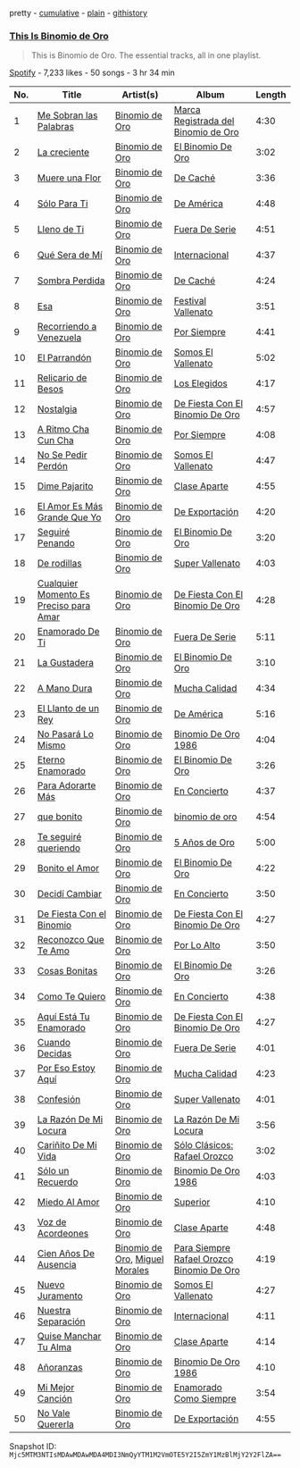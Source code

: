 pretty - [cumulative](/playlists/cumulative/37i9dQZF1DZ06evO3Ldspl.md) - [plain](/playlists/plain/37i9dQZF1DZ06evO3Ldspl) - [githistory](https://github.githistory.xyz/mackorone/spotify-playlist-archive/blob/main/playlists/plain/37i9dQZF1DZ06evO3Ldspl)

### [This Is Binomio de Oro](https://open.spotify.com/playlist/37i9dQZF1DZ06evO3Ldspl)

> This is Binomio de Oro\. The essential tracks, all in one playlist.

[Spotify](https://open.spotify.com/user/spotify) - 7,233 likes - 50 songs - 3 hr 34 min

| No. | Title | Artist(s) | Album | Length |
|---|---|---|---|---|
| 1 | [Me Sobran las Palabras](https://open.spotify.com/track/0zIERn4aP7d0eVBIhwyPwW) | [Binomio de Oro](https://open.spotify.com/artist/6n21XaDAuqpceTXBiypR9W) | [Marca Registrada del Binomio de Oro](https://open.spotify.com/album/7aDqowxLLL5VH6M9R9zEHa) | 4:30 |
| 2 | [La creciente](https://open.spotify.com/track/3r7LYQ2EhCw0CwaF5SeF9M) | [Binomio de Oro](https://open.spotify.com/artist/6n21XaDAuqpceTXBiypR9W) | [El Binomio De Oro](https://open.spotify.com/album/2rJWmvIzl9Bh87tU0V3Xhh) | 3:02 |
| 3 | [Muere una Flor](https://open.spotify.com/track/0jnKOvTW1XTC6Na2VPJyXL) | [Binomio de Oro](https://open.spotify.com/artist/6n21XaDAuqpceTXBiypR9W) | [De Caché](https://open.spotify.com/album/3GX1tHN5YaqV4xxqTdKzXs) | 3:36 |
| 4 | [Sólo Para Ti](https://open.spotify.com/track/1kkIlrp0Z69s5KlnR4ckoe) | [Binomio de Oro](https://open.spotify.com/artist/6n21XaDAuqpceTXBiypR9W) | [De América](https://open.spotify.com/album/3bVIsgDLKfaiDTT9KHhjK7) | 4:48 |
| 5 | [Lleno de Ti](https://open.spotify.com/track/54RRxofsf2U5V5arPqlnv5) | [Binomio de Oro](https://open.spotify.com/artist/6n21XaDAuqpceTXBiypR9W) | [Fuera De Serie](https://open.spotify.com/album/0N01F6ZxWcM1YAdCoPpTZ8) | 4:51 |
| 6 | [Qué Sera de Mí](https://open.spotify.com/track/2YO7dZYb0jsf93BH2GtlNY) | [Binomio de Oro](https://open.spotify.com/artist/6n21XaDAuqpceTXBiypR9W) | [Internacional](https://open.spotify.com/album/7eAMaa3wNUuI2NBVeeaRB0) | 4:37 |
| 7 | [Sombra Perdida](https://open.spotify.com/track/1iLUNt0JQR8FOohEGHE22z) | [Binomio de Oro](https://open.spotify.com/artist/6n21XaDAuqpceTXBiypR9W) | [De Caché](https://open.spotify.com/album/3GX1tHN5YaqV4xxqTdKzXs) | 4:24 |
| 8 | [Esa](https://open.spotify.com/track/5BHKpCV5UiIPTAp7JCrsX5) | [Binomio de Oro](https://open.spotify.com/artist/6n21XaDAuqpceTXBiypR9W) | [Festival Vallenato](https://open.spotify.com/album/4kQudN5Gj821X5ejgda6Pi) | 3:51 |
| 9 | [Recorriendo a Venezuela](https://open.spotify.com/track/1GWFbLT7z2Cr9tbxjpH3Vm) | [Binomio de Oro](https://open.spotify.com/artist/6n21XaDAuqpceTXBiypR9W) | [Por Siempre](https://open.spotify.com/album/4gqisRMcza9F6WHiN2jtff) | 4:41 |
| 10 | [El Parrandón](https://open.spotify.com/track/4nuwqjZtTdml3gAVEIFPUp) | [Binomio de Oro](https://open.spotify.com/artist/6n21XaDAuqpceTXBiypR9W) | [Somos El Vallenato](https://open.spotify.com/album/3ZFGRFlSAdYUPmTHXJTUfr) | 5:02 |
| 11 | [Relicario de Besos](https://open.spotify.com/track/16KEt1cp8tN0Et7BqPd4Vb) | [Binomio de Oro](https://open.spotify.com/artist/6n21XaDAuqpceTXBiypR9W) | [Los Elegidos](https://open.spotify.com/album/4HDMMTKwuOko0HVcXK5gne) | 4:17 |
| 12 | [Nostalgia](https://open.spotify.com/track/35oUEXOfzoNUFtKDdHdQxl) | [Binomio de Oro](https://open.spotify.com/artist/6n21XaDAuqpceTXBiypR9W) | [De Fiesta Con El Binomio De Oro](https://open.spotify.com/album/76WWdL5GKIAP7OiSCCOeOy) | 4:57 |
| 13 | [A Ritmo Cha Cun Cha](https://open.spotify.com/track/3k4G0p5ERmsX7kF0SyJ7fy) | [Binomio de Oro](https://open.spotify.com/artist/6n21XaDAuqpceTXBiypR9W) | [Por Siempre](https://open.spotify.com/album/4gqisRMcza9F6WHiN2jtff) | 4:08 |
| 14 | [No Se Pedir Perdón](https://open.spotify.com/track/2SBtTElyn8VqS31GhD4dnF) | [Binomio de Oro](https://open.spotify.com/artist/6n21XaDAuqpceTXBiypR9W) | [Somos El Vallenato](https://open.spotify.com/album/3ZFGRFlSAdYUPmTHXJTUfr) | 4:47 |
| 15 | [Dime Pajarito](https://open.spotify.com/track/5P13I9rbPcLOkEJSvCLDCA) | [Binomio de Oro](https://open.spotify.com/artist/6n21XaDAuqpceTXBiypR9W) | [Clase Aparte](https://open.spotify.com/album/3lVJ0Kg2WmwxVFJ3ti9CHK) | 4:55 |
| 16 | [El Amor Es Más Grande Que Yo](https://open.spotify.com/track/65b7BwU67oXr2I10I9LzZM) | [Binomio de Oro](https://open.spotify.com/artist/6n21XaDAuqpceTXBiypR9W) | [De Exportación](https://open.spotify.com/album/3CHxVT00FhsFpNPh7iQvdp) | 4:20 |
| 17 | [Seguiré Penando](https://open.spotify.com/track/2ktHd52hiL6M6eehVL0DvM) | [Binomio de Oro](https://open.spotify.com/artist/6n21XaDAuqpceTXBiypR9W) | [El Binomio De Oro](https://open.spotify.com/album/2rJWmvIzl9Bh87tU0V3Xhh) | 3:20 |
| 18 | [De rodillas](https://open.spotify.com/track/563E4RotzfzACM1Fo98nfc) | [Binomio de Oro](https://open.spotify.com/artist/6n21XaDAuqpceTXBiypR9W) | [Super Vallenato](https://open.spotify.com/album/2bHLevxqV0xTrGXzxRYMOk) | 4:03 |
| 19 | [Cualquier Momento Es Preciso para Amar](https://open.spotify.com/track/3A5hz5Nnm7juB0yrq84IoG) | [Binomio de Oro](https://open.spotify.com/artist/6n21XaDAuqpceTXBiypR9W) | [De Fiesta Con El Binomio De Oro](https://open.spotify.com/album/76WWdL5GKIAP7OiSCCOeOy) | 4:28 |
| 20 | [Enamorado De Ti](https://open.spotify.com/track/5j5Lb1HzrpUkYacIpQFff7) | [Binomio de Oro](https://open.spotify.com/artist/6n21XaDAuqpceTXBiypR9W) | [Fuera De Serie](https://open.spotify.com/album/0N01F6ZxWcM1YAdCoPpTZ8) | 5:11 |
| 21 | [La Gustadera](https://open.spotify.com/track/5AaFsIGgYNGyklOMnHNJ1l) | [Binomio de Oro](https://open.spotify.com/artist/6n21XaDAuqpceTXBiypR9W) | [El Binomio De Oro](https://open.spotify.com/album/2rJWmvIzl9Bh87tU0V3Xhh) | 3:10 |
| 22 | [A Mano Dura](https://open.spotify.com/track/0NLKxo7am9HmdtjrndiKJL) | [Binomio de Oro](https://open.spotify.com/artist/6n21XaDAuqpceTXBiypR9W) | [Mucha Calidad](https://open.spotify.com/album/2uW4TXsdJu4EmTVGaql57E) | 4:34 |
| 23 | [El Llanto de un Rey](https://open.spotify.com/track/1UO7KVq6QhNG5SxfwaLmyg) | [Binomio de Oro](https://open.spotify.com/artist/6n21XaDAuqpceTXBiypR9W) | [De América](https://open.spotify.com/album/3bVIsgDLKfaiDTT9KHhjK7) | 5:16 |
| 24 | [No Pasará Lo Mismo](https://open.spotify.com/track/3uhP3dgMShzyoZadWtK2QZ) | [Binomio de Oro](https://open.spotify.com/artist/6n21XaDAuqpceTXBiypR9W) | [Binomio De Oro 1986](https://open.spotify.com/album/356uekEIUBT3sL3Xtu5dL5) | 4:04 |
| 25 | [Eterno Enamorado](https://open.spotify.com/track/21Sh1SFlSoMqE4evvJOnQl) | [Binomio de Oro](https://open.spotify.com/artist/6n21XaDAuqpceTXBiypR9W) | [El Binomio De Oro](https://open.spotify.com/album/2rJWmvIzl9Bh87tU0V3Xhh) | 3:26 |
| 26 | [Para Adorarte Más](https://open.spotify.com/track/6XRorzybNPsFdIpA16F4Zo) | [Binomio de Oro](https://open.spotify.com/artist/6n21XaDAuqpceTXBiypR9W) | [En Concierto](https://open.spotify.com/album/4jT7Io5pCCnvpKfaXEB7hU) | 4:37 |
| 27 | [que bonito](https://open.spotify.com/track/1u9DL4eScCcHcW77QjfWIv) | [Binomio de Oro](https://open.spotify.com/artist/6n21XaDAuqpceTXBiypR9W) | [binomio de oro](https://open.spotify.com/album/6WXG4L9q2al6vPSJxc2VF8) | 4:54 |
| 28 | [Te seguiré queriendo](https://open.spotify.com/track/2gKbEyLGCz7s5rTLEIE1UM) | [Binomio de Oro](https://open.spotify.com/artist/6n21XaDAuqpceTXBiypR9W) | [5 Años de Oro](https://open.spotify.com/album/33ra8x4umh40bQgZGQiu5d) | 5:00 |
| 29 | [Bonito el Amor](https://open.spotify.com/track/645SskqLGx37W032CtCu2b) | [Binomio de Oro](https://open.spotify.com/artist/6n21XaDAuqpceTXBiypR9W) | [El Binomio De Oro](https://open.spotify.com/album/2rJWmvIzl9Bh87tU0V3Xhh) | 4:22 |
| 30 | [Decidí Cambiar](https://open.spotify.com/track/0CbIG518lOhdBN79aOEGuP) | [Binomio de Oro](https://open.spotify.com/artist/6n21XaDAuqpceTXBiypR9W) | [En Concierto](https://open.spotify.com/album/4jT7Io5pCCnvpKfaXEB7hU) | 3:50 |
| 31 | [De Fiesta Con el Binomio](https://open.spotify.com/track/5sKfFzvCfpMJMnZzVMGw6l) | [Binomio de Oro](https://open.spotify.com/artist/6n21XaDAuqpceTXBiypR9W) | [De Fiesta Con El Binomio De Oro](https://open.spotify.com/album/76WWdL5GKIAP7OiSCCOeOy) | 4:27 |
| 32 | [Reconozco Que Te Amo](https://open.spotify.com/track/18L8oObH3RBE0SDyRMBuUM) | [Binomio de Oro](https://open.spotify.com/artist/6n21XaDAuqpceTXBiypR9W) | [Por Lo Alto](https://open.spotify.com/album/0Cf0Q1ZyT4jiamI2P58nIs) | 3:50 |
| 33 | [Cosas Bonitas](https://open.spotify.com/track/4sIzlHSxRBgRleJV97YZIu) | [Binomio de Oro](https://open.spotify.com/artist/6n21XaDAuqpceTXBiypR9W) | [El Binomio De Oro](https://open.spotify.com/album/2rJWmvIzl9Bh87tU0V3Xhh) | 3:26 |
| 34 | [Como Te Quiero](https://open.spotify.com/track/1P5kF1wReUPrrtUYLKB4Nl) | [Binomio de Oro](https://open.spotify.com/artist/6n21XaDAuqpceTXBiypR9W) | [En Concierto](https://open.spotify.com/album/4jT7Io5pCCnvpKfaXEB7hU) | 4:38 |
| 35 | [Aquí Está Tu Enamorado](https://open.spotify.com/track/6JuInQ090qaSJaoDYbjqPA) | [Binomio de Oro](https://open.spotify.com/artist/6n21XaDAuqpceTXBiypR9W) | [De Fiesta Con El Binomio De Oro](https://open.spotify.com/album/76WWdL5GKIAP7OiSCCOeOy) | 4:27 |
| 36 | [Cuando Decidas](https://open.spotify.com/track/5gIFDhejEETBeSWcjaZkDD) | [Binomio de Oro](https://open.spotify.com/artist/6n21XaDAuqpceTXBiypR9W) | [Fuera De Serie](https://open.spotify.com/album/0N01F6ZxWcM1YAdCoPpTZ8) | 4:01 |
| 37 | [Por Eso Estoy Aquí](https://open.spotify.com/track/5bDbJzJvVPkDU0TWejXr58) | [Binomio de Oro](https://open.spotify.com/artist/6n21XaDAuqpceTXBiypR9W) | [Mucha Calidad](https://open.spotify.com/album/2uW4TXsdJu4EmTVGaql57E) | 4:23 |
| 38 | [Confesión](https://open.spotify.com/track/6FmQRov2V7oU3c7nM6BeMt) | [Binomio de Oro](https://open.spotify.com/artist/6n21XaDAuqpceTXBiypR9W) | [Super Vallenato](https://open.spotify.com/album/2bHLevxqV0xTrGXzxRYMOk) | 4:01 |
| 39 | [La Razón De Mi Locura](https://open.spotify.com/track/4XMVNHon9FJPFsIytwPx77) | [Binomio de Oro](https://open.spotify.com/artist/6n21XaDAuqpceTXBiypR9W) | [La Razón De Mi Locura](https://open.spotify.com/album/7HYQ2xWVTemPTe5NWBXGuk) | 3:56 |
| 40 | [Cariñito De Mi Vida](https://open.spotify.com/track/6ALpRyo03tncnro0qElbLy) | [Binomio de Oro](https://open.spotify.com/artist/6n21XaDAuqpceTXBiypR9W) | [Sólo Clásicos: Rafael Orozco](https://open.spotify.com/album/6UsTetmSj6XUraFvepURzu) | 3:02 |
| 41 | [Sólo un Recuerdo](https://open.spotify.com/track/6zeAz63YKD3IM5UG4KqlGm) | [Binomio de Oro](https://open.spotify.com/artist/6n21XaDAuqpceTXBiypR9W) | [Binomio De Oro 1986](https://open.spotify.com/album/356uekEIUBT3sL3Xtu5dL5) | 4:03 |
| 42 | [Miedo Al Amor](https://open.spotify.com/track/0XgnPjPP5ADbTqQzy7Gtad) | [Binomio de Oro](https://open.spotify.com/artist/6n21XaDAuqpceTXBiypR9W) | [Superior](https://open.spotify.com/album/71e1jF8EwEx5bUBRHKnW3h) | 4:10 |
| 43 | [Voz de Acordeones](https://open.spotify.com/track/1ynlh10fcaVkkHg27N0X1w) | [Binomio de Oro](https://open.spotify.com/artist/6n21XaDAuqpceTXBiypR9W) | [Clase Aparte](https://open.spotify.com/album/3lVJ0Kg2WmwxVFJ3ti9CHK) | 4:48 |
| 44 | [Cien Años De Ausencia](https://open.spotify.com/track/7KYEei2wozzvHR80bpf63c) | [Binomio de Oro](https://open.spotify.com/artist/6n21XaDAuqpceTXBiypR9W), [Miguel Morales](https://open.spotify.com/artist/1viot8lL4r3cgRLb2hBUri) | [Para Siempre Rafael Orozco Binomio De Oro](https://open.spotify.com/album/6PYwZuAWfqOJhS7L6JEop2) | 4:19 |
| 45 | [Nuevo Juramento](https://open.spotify.com/track/6ZYnRnLnTtScu5XQgRlBYp) | [Binomio de Oro](https://open.spotify.com/artist/6n21XaDAuqpceTXBiypR9W) | [Somos El Vallenato](https://open.spotify.com/album/3ZFGRFlSAdYUPmTHXJTUfr) | 4:27 |
| 46 | [Nuestra Separación](https://open.spotify.com/track/098CkrzOpQ4vP4FieXch5c) | [Binomio de Oro](https://open.spotify.com/artist/6n21XaDAuqpceTXBiypR9W) | [Internacional](https://open.spotify.com/album/7eAMaa3wNUuI2NBVeeaRB0) | 4:11 |
| 47 | [Quise Manchar Tu Alma](https://open.spotify.com/track/7vhO3vAmpiSNECd97UlT1j) | [Binomio de Oro](https://open.spotify.com/artist/6n21XaDAuqpceTXBiypR9W) | [Clase Aparte](https://open.spotify.com/album/3lVJ0Kg2WmwxVFJ3ti9CHK) | 4:14 |
| 48 | [Añoranzas](https://open.spotify.com/track/1yOTHafP8PK3lcWrql9Ttq) | [Binomio de Oro](https://open.spotify.com/artist/6n21XaDAuqpceTXBiypR9W) | [Binomio De Oro 1986](https://open.spotify.com/album/356uekEIUBT3sL3Xtu5dL5) | 4:10 |
| 49 | [Mi Mejor Canción](https://open.spotify.com/track/2i7SWI1bVRznjvyjlW53t6) | [Binomio de Oro](https://open.spotify.com/artist/6n21XaDAuqpceTXBiypR9W) | [Enamorado Como Siempre](https://open.spotify.com/album/3OhlAnWNEYUiSah3Qwer4z) | 3:54 |
| 50 | [No Vale Quererla](https://open.spotify.com/track/7zZpuiZ1T8aMtyo2Edrc1E) | [Binomio de Oro](https://open.spotify.com/artist/6n21XaDAuqpceTXBiypR9W) | [De Exportación](https://open.spotify.com/album/3CHxVT00FhsFpNPh7iQvdp) | 4:55 |

Snapshot ID: `Mjc5MTM3NTIsMDAwMDAwMDA4MDI3NmQyYTM1M2VmOTE5Y2I5ZmY1MzBlMjY2Y2FlZA==`
